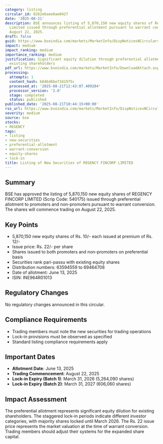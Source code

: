 ```yaml
---
category: listing
circular_id: 8262e6aee8ae0427
date: '2025-08-21'
description: BSE announces listing of 5,870,150 new equity shares of Regency Fincorp
  Limited issued through preferential allotment pursuant to warrant conversion, effective
  August 22, 2025.
draft: false
guid: https://www.bseindia.com/markets/MarketInfo/DispNoticesNCirculars.aspx?Noticeid={773C745D-7F1C-4249-A649-87A06A7808C4}&noticeno=20250821-21&dt=08/21/2025&icount=21&totcount=28&flag=0
impact: medium
impact_ranking: medium
importance_ranking: medium
justification: Significant equity dilution through preferential allotment affecting
  existing shareholders
pdf_url: https://www.bseindia.com/markets/MarketInfo/DownloadAttach.aspx?id=20250821-21&attachedId=
processing:
  attempts: 1
  content_hash: b846d6be7341975c
  processed_at: '2025-08-21T12:43:07.409204'
  processor_version: '2.0'
  stage: completed
  status: published
published_date: '2025-08-21T10:44:15+00:00'
rss_url: https://www.bseindia.com/markets/MarketInfo/DispNoticesNCirculars.aspx?Noticeid={773C745D-7F1C-4249-A649-87A06A7808C4}&noticeno=20250821-21&dt=08/21/2025&icount=21&totcount=28&flag=0
severity: medium
source: bse
stocks:
- REGENCY
tags:
- listing
- new-securities
- preferential-allotment
- warrant-conversion
- equity-shares
- lock-in
title: Listing of New Securities of REGENCY FINCORP LIMITED
---
```


## Summary

BSE has approved the listing of 5,870,150 new equity shares of REGENCY FINCORP LIMITED (Scrip Code: 540175) issued through preferential allotment to promoters and non-promoters pursuant to warrant conversion. The shares will commence trading on August 22, 2025.

## Key Points

- 5,870,150 new equity shares of Rs. 10/- each issued at premium of Rs. 12/-
- Issue price: Rs. 22/- per share
- Shares issued to both promoters and non-promoters on preferential basis
- Securities rank pari-passu with existing equity shares
- Distribution numbers: 63594559 to 69464708
- Date of allotment: June 13, 2025
- ISIN: INE964R01013

## Regulatory Changes

No regulatory changes announced in this circular.

## Compliance Requirements

- Trading members must note the new securities for trading operations
- Lock-in provisions must be observed as specified
- Standard listing compliance requirements apply

## Important Dates

- **Allotment Date**: June 13, 2025
- **Trading Commencement**: August 22, 2025
- **Lock-in Expiry (Batch 1)**: March 31, 2026 (5,264,090 shares)
- **Lock-in Expiry (Batch 2)**: March 31, 2027 (606,060 shares)

## Impact Assessment

The preferential allotment represents significant equity dilution for existing shareholders. The staggered lock-in periods indicate different investor categories, with majority shares locked until March 2026. The Rs. 22 issue price represents the market valuation at the time of warrant conversion. Trading members should adjust their systems for the expanded share capital.
